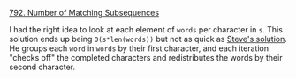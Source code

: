 [792. Number of Matching Subsequences](https://leetcode.com/problems/maximum-candies-allocated-to-k-children/)

I had the right idea to look at each element of `words` per character in `s`. This solution ends up being `O(s*len(words))` but not as quick as [Steve's solution](https://leetcode.com/problems/number-of-matching-subsequences/discuss/117634/Efficient-and-simple-go-through-words-in-parallel-with-explanation). He groups each `word` in `words` by their first character, and each iteration "checks off" the completed characters and redistributes the words by their second character.

